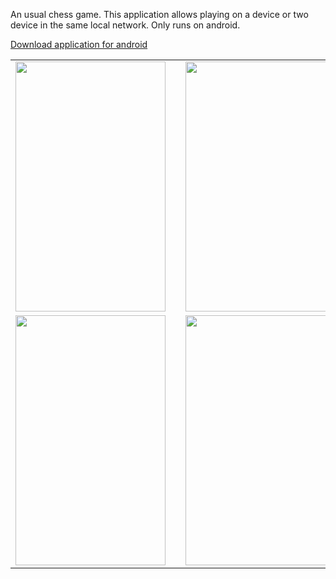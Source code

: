 An usual chess game.
This application allows playing on a device or two device in the same local network.
Only runs on android.


<a href="https://play.google.com/store/apps/details?id=dev.faruke.chess.localchess">Download application for android</a>

<table>
  <tr>
    <td>
      <img src="https://user-images.githubusercontent.com/29581978/113786687-5256fb80-9742-11eb-8229-5540987620b5.png" width="240" height="400" />
    </td >
    <td width="50"></td>
    <td>
     <img src="https://user-images.githubusercontent.com/29581978/113786906-be396400-9742-11eb-895a-fde214915580.png" width="240"   height="400" />
    </td>
  </tr>
  <tr>
    <td>
      <img src="https://user-images.githubusercontent.com/29581978/113787586-f7260880-9743-11eb-85c7-f58cca079db8.png" width="240" height="400" />
    </td >
    <td width="50"></td>
    <td>
     <img src="https://user-images.githubusercontent.com/29581978/113787776-4f5d0a80-9744-11eb-994f-9b4811671094.png" width="240"   height="400" />
    </td> 
  </tr>
</table>
